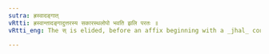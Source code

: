 ```yaml
---
sutra: ह्रस्वादङ्गात्
vRtti: ह्रस्वान्तादङ्गादुत्तरस्य सकारस्थलोपो भवति झलि परतः ॥
vRtti_eng: The स् is elided, before an affix beginning with a _jhal_ consonant, when it is preceded by a stem ending in a short vowel.

---
```

